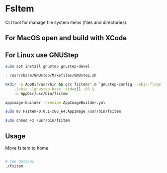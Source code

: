 # FsItem

CLI tool for manage file system items (files and directories).

## For MacOS open and build with XCode

## For Linux use GNUStep

```bash
sudo apt install gnustep gnustep-devel

. /usr/share/GNUstep/Makefiles/GNUstep.sh

mkdir -p AppDir/usr/bin && gcc fsitem/*.m `gnustep-config --objc-flags` \
    -lobjc -lgnustep-base -std=c11 -O3 \
    -o AppDir/usr/bin/fsitem

appimage-builder --recipe AppImageBuilder.yml

sudo mv FsItem-0.0.1-x86_64.AppImage /usr/bin/fsitem

sudo chmod +x /usr/bin/fsitem
```

## Usage

Move fsitem to home.

```bash

# See Options
./fsitem

```
